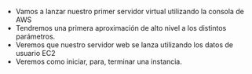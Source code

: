 
- Vamos a lanzar nuestro primer servidor virtual utilizando la consola de AWS
- Tendremos una primera aproximación de alto nivel a los distintos parámetros.
- Veremos que nuestro servidor web se lanza utilizando los datos de usuario EC2
- Veremos como iniciar, para, terminar una instancia.



